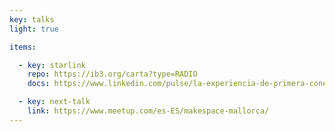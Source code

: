```yaml
---
key: talks
light: true

items:

  - key: starlink
    repo: https://ib3.org/carta?type=RADIO
    docs: https://www.linkedin.com/pulse/la-experiencia-de-primera-conexi%C3%B3n-starlink-desde-orts-garc%C3%ADa

  - key: next-talk
    link: https://www.meetup.com/es-ES/makespace-mallorca/
---
```

